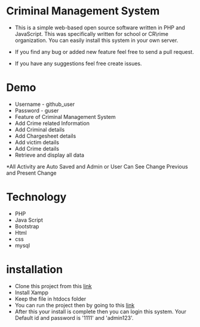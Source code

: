 # Criminal Management System

* This is a simple web-based open source software written in PHP and JavaScript. This was specifically written for school or CR\rime organization. You can easily install this system in your own server.

* If you find any bug or added new feature feel free to send a pull request.

* If you have any suggestions feel free create issues.



# Demo
* Username - github_user
* Password - guser
* Feature of Criminal Management System
* Add Crime related Information
* Add Criminal details
* Add Chargesheet details
* Add victim details
* Add Crime details
* Retrieve and display all data

*All Activity are Auto Saved and Admin or User Can See Change Previous and Present Change

# Technology
* PHP
* Java Script
* Bootstrap
* Html
* css
* mysql

# installation
* Clone this project from this [link](https://github.com/amvi234/Criminal_Management_System.git)
* Install Xampp
* Keep the file in htdocs folder
* You can run the project then by going to this [link](http://localhost/ghpolice/)
* After this your install is complete then you can login this system. Your Default id and password is '1111' and 'admin123'.
